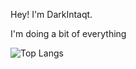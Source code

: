 Hey! I'm DarkIntaqt. 

I'm doing a bit of everything

![Top Langs](https://skillicons.dev/icons?i=js,ts,html,css,scss,php,py,nodejs,react,nextjs,vuejs,postgres,mysql,bash,docker,git)
